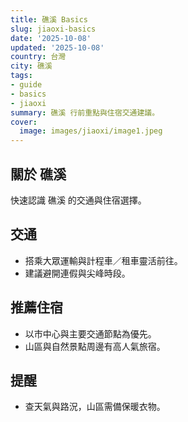 ```yaml
---
title: 礁溪 Basics
slug: jiaoxi-basics
date: '2025-10-08'
updated: '2025-10-08'
country: 台灣
city: 礁溪
tags:
- guide
- basics
- jiaoxi
summary: 礁溪 行前重點與住宿交通建議。
cover:
  image: images/jiaoxi/image1.jpeg
---
```


## 關於 礁溪
快速認識 礁溪 的交通與住宿選擇。

## 交通
- 搭乘大眾運輸與計程車／租車靈活前往。
- 建議避開連假與尖峰時段。

## 推薦住宿
- 以市中心與主要交通節點為優先。
- 山區與自然景點周邊有高人氣旅宿。

## 提醒
- 查天氣與路況，山區需備保暖衣物。
